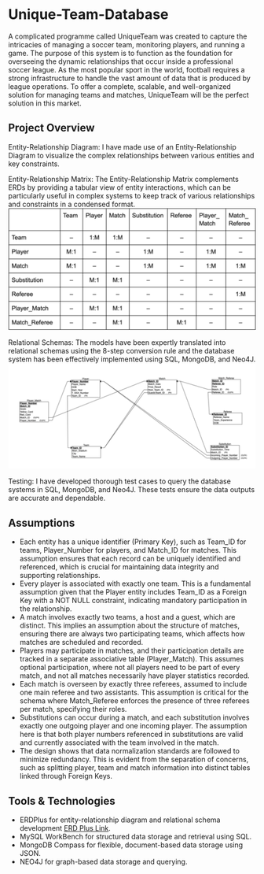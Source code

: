 # Unique-Team-Database

A complicated programme called UniqueTeam was created to capture the intricacies of managing a soccer team, monitoring players, and running a game. The purpose of this system is to function as the foundation for overseeing the dynamic relationships that occur inside a professional soccer league. As the most popular sport in the world, football requires a strong infrastructure to handle the vast amount of data that is produced by league operations. To offer a complete, scalable, and well-organized solution for managing teams and matches, UniqueTeam will be the perfect solution in this market.

## Project Overview
Entity-Relationship Diagram: I have made use of an Entity-Relationship Diagram to visualize the complex relationships between various entities and key constraints.

Entity-Relationship Matrix: The Entity-Relationship Matrix complements ERDs by providing a tabular view of entity interactions, which can be particularly useful in complex systems to keep track of various relationships and constraints in a condensed format. ![E-R Matrix Preview](images/erd_matrix.png)

Relational Schemas: The models have been expertly translated into relational schemas using the 8-step conversion rule and the database system has been effectively implemented using SQL, MongoDB, and Neo4J. ![Relational Schema Preview](images/relational_schema.png)

Testing: I have developed thorough test cases to query the database systems in SQL, MongoDB, and Neo4J. These tests ensure the data outputs are accurate and dependable.

## Assumptions
- Each entity has a unique identifier (Primary Key), such as Team_ID for teams, Player_Number for players, and Match_ID for matches. This assumption ensures that each record can be uniquely identified and referenced, which is crucial for maintaining data integrity and supporting relationships.
- Every player is associated with exactly one team. This is a fundamental assumption given that the Player entity includes Team_ID as a Foreign Key with a NOT NULL constraint, indicating mandatory participation in the relationship.
- A match involves exactly two teams, a host and a guest, which are distinct. This implies an assumption about the structure of matches, ensuring there are always two participating teams, which affects how matches are scheduled and recorded.
- Players may participate in matches, and their participation details are tracked in a separate associative table (Player_Match). This assumes optional participation, where not all players need to be part of every match, and not all matches necessarily have player statistics recorded.
- Each match is overseen by exactly three referees, assumed to include one main referee and two assistants. This assumption is critical for the schema where Match_Referee enforces the presence of three referees per match, specifying their roles.
- Substitutions can occur during a match, and each substitution involves exactly one outgoing player and one incoming player. The assumption here is that both player numbers referenced in substitutions are valid and currently associated with the team involved in the match.
- The design shows that data normalization standards are followed to minimize redundancy. This is evident from the separation of concerns, such as splitting player, team and match information into distinct tables linked through Foreign Keys.

## Tools & Technologies
- ERDPlus for entity-relationship diagram and relational schema development [ERD Plus Link](https://erdplus.com).
- MySQL WorkBench for structured data storage and retrieval using SQL. 
- MongoDB Compass for flexible, document-based data storage using JSON.
- NEO4J for graph-based data storage and querying.
